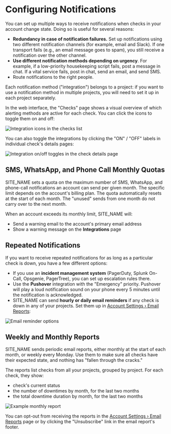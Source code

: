 # Configuring Notifications

You can set up multiple ways to receive notifications when checks in your account
change state. Doing so is useful for several reasons:

* **Redundancy in case of notification failures.** Set up notifications using two
different notification channels (for example, email and Slack). If one transport
fails (e.g., an email message goes to spam), you still receive a notification over the
other channel.
* **Use different notification methods depending on urgency**. For example, if a
low-priority housekeeping script fails, post a message in chat. If a vital service fails,
post in chat, send an email, and send SMS.
* Route notifications to the right people.

Each notification method ("integration") belongs to a project:
if you want to use a notification method in multiple projects, you will need to
set it up in each project separately.

In the web interface, the "Checks" page shows a visual overview of which alerting
methods are active for each check. You can click the icons to toggle them on and off:

![Integration icons in the checks list](IMG_URL/checks_integrations.png)

You can also toggle the integrations by clicking the "ON" / "OFF" labels in
individual check's details pages:

![Integration on/off toggles in the check details page](IMG_URL/details_integrations.png)

## SMS, WhatsApp, and Phone Call Monthly Quotas

SITE_NAME sets a quota on the maximum number of SMS, WhatsApp, and phone-call
notifications an account can send per given month. The specific limit depends on the
account's billing plan. The quota automatically resets at the start of each month.
The "unused" sends from one month do not carry over to the next month.

When an account exceeds its monthly limit, SITE_NAME will:

* Send a warning email to the account's primary email address
* Show a warning message on the **Integrations** page


## Repeated Notifications

If you want to receive repeated notifications for as long as a particular check is
down, you have a few different options:

* If you use an **incident management system** (PagerDuty, Splunk On-Call, Opsgenie,
PagerTree), you can set up escalation rules there.
* Use the **Pushover** integration with the "Emergency" priority. Pushover will
play a loud notification sound on your phone every 5 minutes until the notification
is acknowledged.
* SITE_NAME can send **hourly or daily email reminders** if any check is down
in any of your projects.
Set them up in [Account Settings › Email Reports](../../accounts/profile/notifications/):

![Email reminder options](IMG_URL/email_reports.png)

## Weekly and Monthly Reports

SITE_NAME sends periodic email reports, either monthly at the start of each month,
or weekly every Monday. Use them to make sure all checks have their expected state,
and nothing has "fallen through the cracks."

The reports list checks from all your projects, grouped by project.
For each check, they show:

* check's current status
* the number of downtimes by month, for the last two months
* the total downtime duration by month, for the last two months

![Example monthly report](IMG_URL/monthly_report.png)

You can opt-out from receiving the reports in the
[Account Settings › Email Reports](../../accounts/profile/notifications/) page
or by clicking the "Unsubscribe" link in the email report's footer.